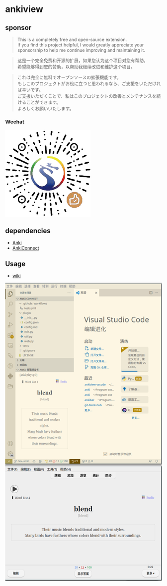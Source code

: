# ankiview

## sponsor

> This is a completely free and open-source extension.   
> If you find this project helpful, I would greatly appreciate your sponsorship to help me continue improving and maintaining it.

> 这是一个完全免费和开源的扩展，如果您认为这个项目对您有帮助，  
> 希望能够得到您的赞助，以帮助我继续改进和维护这个项目。  

> これは完全に無料でオープンソースの拡張機能です。  
> もしこのプロジェクトがお役に立つと思われるなら、ご支援をいただければ幸いです。  
> ご支援いただくことで、私はこのプロジェクトの改善とメンテナンスを続けることができます。  
> よろしくお願いいたします。

### Wechat

![wechat](doc/images/wechat_zanshangcode.webp)

## dependencies

- [Anki](https://apps.ankiweb.net/)
- [AnkiConnect](https://ankiweb.net/shared/info/2055492159)

## Usage

- [wiki](https://github.com/feilongfl/ankiview-vscode/wiki)

![screenshot](doc/images/screenshot.png)
